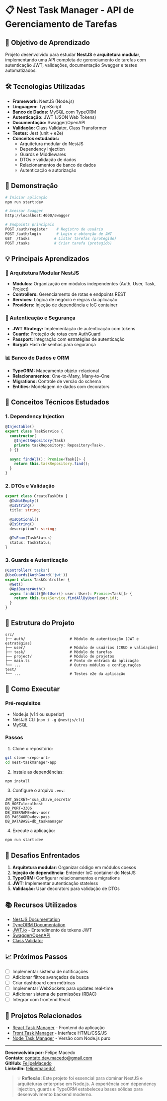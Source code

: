 # 📋 Nest Task Manager - API de Gerenciamento de Tarefas

## 🎯 Objetivo de Aprendizado
Projeto desenvolvido para estudar **NestJS** e **arquitetura modular**, implementando uma API completa de gerenciamento de tarefas com autenticação JWT, validações, documentação Swagger e testes automatizados.

## 🛠️ Tecnologias Utilizadas
- **Framework:** NestJS (Node.js)
- **Linguagem:** TypeScript
- **Banco de Dados:** MySQL com TypeORM
- **Autenticação:** JWT (JSON Web Tokens)
- **Documentação:** Swagger/OpenAPI
- **Validação:** Class Validator, Class Transformer
- **Testes:** Jest (unit + e2e)
- **Conceitos estudados:**
  - Arquitetura modular do NestJS
  - Dependency Injection
  - Guards e Middlewares
  - DTOs e validação de dados
  - Relacionamentos de banco de dados
  - Autenticação e autorização

## 🚀 Demonstração
```bash
# Iniciar aplicação
npm run start:dev

# Acessar Swagger
http://localhost:4000/swagger

# Endpoints principais
POST /auth/register    # Registro de usuário
POST /auth/login       # Login e obtenção de JWT
GET  /tasks           # Listar tarefas (protegido)
POST /tasks           # Criar tarefa (protegido)
```

## 💡 Principais Aprendizados

### 🏢 Arquitetura Modular NestJS
- **Módulos:** Organização em módulos independentes (Auth, User, Task, Project)
- **Controllers:** Gerenciamento de rotas e endpoints REST
- **Services:** Lógica de negócio e regras da aplicação
- **Providers:** Injeção de dependência e IoC container

### 🔐 Autenticação e Segurança
- **JWT Strategy:** Implementação de autenticação com tokens
- **Guards:** Proteção de rotas com AuthGuard
- **Passport:** Integração com estratégias de autenticação
- **Bcrypt:** Hash de senhas para segurança

### 📊 Banco de Dados e ORM
- **TypeORM:** Mapeamento objeto-relacional
- **Relacionamentos:** One-to-Many, Many-to-One
- **Migrations:** Controle de versão do schema
- **Entities:** Modelagem de dados com decorators

## 🧠 Conceitos Técnicos Estudados

### 1. **Dependency Injection**
```typescript
@Injectable()
export class TaskService {
  constructor(
    @InjectRepository(Task)
    private taskRepository: Repository<Task>,
  ) {}
  
  async findAll(): Promise<Task[]> {
    return this.taskRepository.find();
  }
}
```

### 2. **DTOs e Validação**
```typescript
export class CreateTaskDto {
  @IsNotEmpty()
  @IsString()
  title: string;
  
  @IsOptional()
  @IsString()
  description?: string;
  
  @IsEnum(TaskStatus)
  status: TaskStatus;
}
```

### 3. **Guards e Autenticação**
```typescript
@Controller('tasks')
@UseGuards(AuthGuard('jwt'))
export class TaskController {
  @Get()
  @ApiBearerAuth()
  async findAll(@GetUser() user: User): Promise<Task[]> {
    return this.taskService.findAllByUser(user.id);
  }
}
```

## 📁 Estrutura do Projeto
```
src/
├── auth/                    # Módulo de autenticação (JWT e estratégias)
├── user/                    # Módulo de usuários (CRUD e validações)
├── task/                    # Módulo de tarefas
├── project/                 # Módulo de projetos
├── main.ts                  # Ponto de entrada da aplicação
└── ...                      # Outros módulos e configurações
test/
└── ...                      # Testes e2e da aplicação
```

## 🔧 Como Executar

### Pré-requisitos
- Node.js (v14 ou superior)
- NestJS CLI (`npm i -g @nestjs/cli`)
- MySQL

### Passos
1. Clone o repositório:
```bash
git clone <repo-url>
cd nest-taskmanager-app
```

2. Instale as dependências:
```bash
npm install
```

3. Configure o arquivo `.env`:
```env
JWT_SECRET='sua_chave_secreta'
DB_HOST=localhost
DB_PORT=3306
DB_USERNAME=dev-user
DB_PASSWORD=dev-pass
DB_DATABASE=db_taskmanager
```

4. Execute a aplicação:
```bash
npm run start:dev
```

## 🚧 Desafios Enfrentados
1. **Arquitetura modular:** Organizar código em módulos coesos
2. **Injeção de dependência:** Entender IoC container do NestJS
3. **TypeORM:** Configurar relacionamentos e migrations
4. **JWT:** Implementar autenticação stateless
5. **Validação:** Usar decorators para validação de DTOs

## 📚 Recursos Utilizados
- [NestJS Documentation](https://docs.nestjs.com/)
- [TypeORM Documentation](https://typeorm.io/)
- [JWT.io](https://jwt.io/) - Entendimento de tokens JWT
- [Swagger/OpenAPI](https://swagger.io/docs/)
- [Class Validator](https://github.com/typestack/class-validator)

## 📈 Próximos Passos
- [ ] Implementar sistema de notificações
- [ ] Adicionar filtros avançados de busca
- [ ] Criar dashboard com métricas
- [ ] Implementar WebSockets para updates real-time
- [ ] Adicionar sistema de permissões (RBAC)
- [ ] Integrar com frontend React

## 🔗 Projetos Relacionados
- [React Task Manager](../react-taskmanager-app/) - Frontend da aplicação
- [Front Task Manager](../front-task-manager/) - Interface HTML/CSS/JS
- [Node Task Manager](../node-task-manager/) - Versão com Node.js puro

---

**Desenvolvido por:** Felipe Macedo  
**Contato:** contato.dev.macedo@gmail.com  
**GitHub:** [FelipeMacedo](https://github.com/felipemacedo1)  
**LinkedIn:** [felipemacedo1](https://linkedin.com/in/felipemacedo1)

> 💡 **Reflexão:** Este projeto foi essencial para dominar NestJS e arquiteturas enterprise em Node.js. A experiência com dependency injection, guards e TypeORM estabeleceu bases sólidas para desenvolvimento backend moderno.